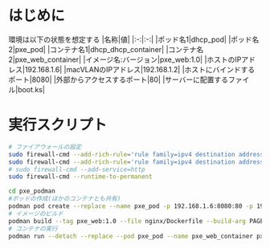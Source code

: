 # はじめに
環境は以下の状態を想定する
|名称|値|
|:-:|:-:|
|ポッド名1|dhcp_pod|
|ポッド名2|pxe_pod|
|コンテナ名1|dhcp_dhcp_container|
|コンテナ名2|pxe_web_container|
|イメージ名:バージョン|pxe_web:1.0|
|ホストのIPアドレス|192.168.1.6|
|macVLANのIPアドレス|192.168.1.2|
|ホストにバインドするポート|8080|
|外部からアクセスするポート|80|
|サーバーに配置するファイル|boot.ks|

# 実行スクリプト
```bash
# ファイアウォールの設定
sudo firewall-cmd --add-rich-rule='rule family=ipv4 destination address=192.168.100.11 forward-port port=80 protocol=tcp to-port=8080 to-addr=192.168.100.11'
sudo firewall-cmd --add-rich-rule='rule family=ipv4 destination address=192.168.100.11 forward-port port=69 protocol=udp to-port=8069 to-addr=192.168.100.11'
# sudo firewall-cmd --add-service=http
sudo firewall-cmd --runtime-to-permanent

cd pxe_podman
#ポッドの作成(ほかのコンテナとも共有)
podman pod create --replace --name pxe_pod -p 192.168.1.6:8080:80 -p 192.168.1.6:8069:69/udp -p 192.168.1.6:2049:2049/udp --net slirp4netns:enable_ipv6=false,port_handler=slirp4netns
# イメージのビルド
podman build --tag pxe_web:1.0 --file nginx/Dockerfile --build-arg PAGE_FILE=boot.ks .
# コンテナの実行
podman run --detach --replace --pod pxe_pod --name pxe_web_container pxe_web:1.0
```